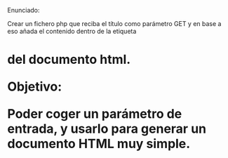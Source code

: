 Enunciado:

Crear un fichero php que reciba el título como parámetro GET
y en base a eso añada el contenido dentro de la etiqueta <h1>
del documento html.

Objetivo:

Poder coger un parámetro de entrada, y usarlo para generar un
documento HTML muy simple.